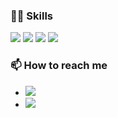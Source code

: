 ### 👨‍💻 Skills


[![](https://img.shields.io/badge/-React-61DAFB?style=for-the-badge&logo=react&logoColor=16181D)](https://reactjs.org/)
[![](https://img.shields.io/badge/-Typescript-3178C6?style=for-the-badge&logo=typescript&logoColor=white)](https://www.typescriptlang.org/)
[![](https://img.shields.io/badge/-Tailwind-35B6D4?style=for-the-badge&logo=tailwindcss&logoColor=white)](https://tailwindcss.com/)
[![](https://img.shields.io/badge/-AWS-232F3E?style=for-the-badge&logo=amazonaws&logoColor=white)](https://aws.amazon.com/)

### 📫 How to reach me

- [![](https://img.shields.io/badge/LinkedIn-toritova-blue?style=social&logo=linkedin)](https://www.linkedin.com/in/toritovawebdev/)
- [![](https://img.shields.io/badge/Email-toriatovawebdev@gmail.com-red?style=social&logo=gmail)](mailto:toriatovawebdev@gmail.com)
